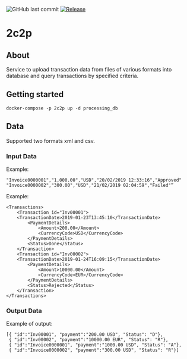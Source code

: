 ![GitHub last commit](https://img.shields.io/github/last-commit/Kurunova/2c2p?style=flat-square)
[![Release](https://img.shields.io/github/v/release/Kurunova/2c2p?style=flat-square)](https://github.com/Kurunova/2c2p/releases/)

2c2p
============

## About

Service to upload transaction data from files of various formats into database and query transactions by specified criteria.

## Getting started

```
docker-compose -p 2c2p up -d processing_db
```

## Data 

Supported two formats xml and csv.

### Input Data

Example:
```
"Invoice0000001","1,000.00","USD","20/02/2019 12:33:16","Approved"
"Invoice0000002","300.00","USD","21/02/2019 02:04:59","Failed"”
```

Example:
```
<Transactions>
    <Transaction id="Inv00001">
    <TransactionDate>2019-01-23T13:45:10</TransactionDate>
        <PaymentDetails>
            <Amount>200.00</Amount>
            <CurrencyCode>USD</CurrencyCode>
        </PaymentDetails>
        <Status>Done</Status>
    </Transaction>
    <Transaction id="Inv00002">
    <TransactionDate>2019-01-24T16:09:15</TransactionDate>
        <PaymentDetails>
            <Amount>10000.00</Amount>
            <CurrencyCode>EUR</CurrencyCode>
        </PaymentDetails>
        <Status>Rejected</Status>
    </Transaction>
</Transactions>
```

### Output Data

Example of output:
```
[{ "id":"Inv00001", "payment":"200.00 USD", "Status": "D"},
 { "id":"Inv00002", "payment":"10000.00 EUR", "Status": "R"},
 { "id":"Invoice0000001", "payment":"1000.00 USD", "Status": "A"},
 { "id":"Invoice0000002", "payment":"300.00 USD", "Status": "R"}]
 ```